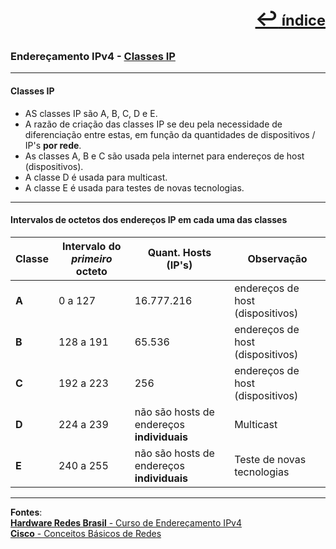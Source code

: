[<p style="text-align:right; font-weight: 710;font-size: 1.5em; margin-right:0;">↩︎<span style="font-size: .75em"> índice</span></p>](./readme.md)
---
### Endereçamento IPv4 - [Classes IP](https://www.youtube.com/watch?v=67dTXpzAkMM&list=PLAp37wMSBouCU49LV0qFbItufigjYk-sp&index=2)
---

#### Classes IP

* AS classes IP são A, B, C, D e E.
* A razão de criação das classes IP se deu pela necessidade de diferenciação entre estas, em função da quantidades de dispositivos / IP's **por rede**.
* As classes A, B e C são usada pela internet para endereços de host (dispositivos).
* A classe D é usada para multicast.
* A classe E é usada para testes de novas tecnologias.

---
#### Intervalos de octetos dos endereços IP em cada uma das classes

| Classe | Intervalo do ***primeiro*** octeto | Quant. Hosts (IP's) | Observação |
| --- | --- | --- | --- |
| **A** | 0 a 127 | 16.777.216 | endereços de host (dispositivos) |
| **B** | 128 a 191 | 65.536 | endereços de host (dispositivos) |
| **C** | 192 a 223 | 256 | endereços de host (dispositivos) |
| **D** | 224 a 239 | não são hosts de endereços **individuais** | Multicast |
| **E** | 240 a 255 | não são hosts de endereços **individuais** | Teste de novas tecnologias |

---		
**Fontes**:  
[**Hardware Redes Brasil** - Curso de Endereçamento IPv4](https://www.youtube.com/playlist?list=PLAp37wMSBouCU49LV0qFbItufigjYk-sp)  
[**Cisco** - Conceitos Básicos de Redes](https://www.netacad.com/pt/courses/networking-basics?courseLang=pt-BR)
